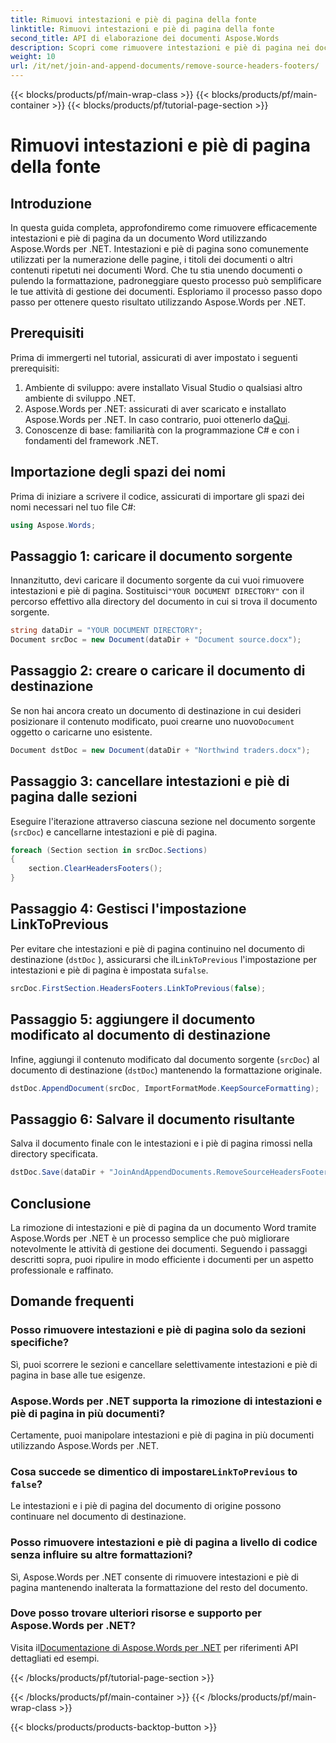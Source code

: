 ```yaml
---
title: Rimuovi intestazioni e piè di pagina della fonte
linktitle: Rimuovi intestazioni e piè di pagina della fonte
second_title: API di elaborazione dei documenti Aspose.Words
description: Scopri come rimuovere intestazioni e piè di pagina nei documenti Word usando Aspose.Words per .NET. Semplifica la gestione dei tuoi documenti con la nostra guida passo passo.
weight: 10
url: /it/net/join-and-append-documents/remove-source-headers-footers/
---
```


{{< blocks/products/pf/main-wrap-class >}}
{{< blocks/products/pf/main-container >}}
{{< blocks/products/pf/tutorial-page-section >}}

# Rimuovi intestazioni e piè di pagina della fonte

## Introduzione

In questa guida completa, approfondiremo come rimuovere efficacemente intestazioni e piè di pagina da un documento Word utilizzando Aspose.Words per .NET. Intestazioni e piè di pagina sono comunemente utilizzati per la numerazione delle pagine, i titoli dei documenti o altri contenuti ripetuti nei documenti Word. Che tu stia unendo documenti o pulendo la formattazione, padroneggiare questo processo può semplificare le tue attività di gestione dei documenti. Esploriamo il processo passo dopo passo per ottenere questo risultato utilizzando Aspose.Words per .NET.

## Prerequisiti

Prima di immergerti nel tutorial, assicurati di aver impostato i seguenti prerequisiti:

1. Ambiente di sviluppo: avere installato Visual Studio o qualsiasi altro ambiente di sviluppo .NET.
2.  Aspose.Words per .NET: assicurati di aver scaricato e installato Aspose.Words per .NET. In caso contrario, puoi ottenerlo da[Qui](https://releases.aspose.com/words/net/).
3. Conoscenze di base: familiarità con la programmazione C# e con i fondamenti del framework .NET.

## Importazione degli spazi dei nomi

Prima di iniziare a scrivere il codice, assicurati di importare gli spazi dei nomi necessari nel tuo file C#:

```csharp
using Aspose.Words;
```

## Passaggio 1: caricare il documento sorgente

 Innanzitutto, devi caricare il documento sorgente da cui vuoi rimuovere intestazioni e piè di pagina. Sostituisci`"YOUR DOCUMENT DIRECTORY"` con il percorso effettivo alla directory del documento in cui si trova il documento sorgente.

```csharp
string dataDir = "YOUR DOCUMENT DIRECTORY";
Document srcDoc = new Document(dataDir + "Document source.docx");
```

## Passaggio 2: creare o caricare il documento di destinazione

 Se non hai ancora creato un documento di destinazione in cui desideri posizionare il contenuto modificato, puoi crearne uno nuovo`Document` oggetto o caricarne uno esistente.

```csharp
Document dstDoc = new Document(dataDir + "Northwind traders.docx");
```

## Passaggio 3: cancellare intestazioni e piè di pagina dalle sezioni

Eseguire l'iterazione attraverso ciascuna sezione nel documento sorgente (`srcDoc`) e cancellarne intestazioni e piè di pagina.

```csharp
foreach (Section section in srcDoc.Sections)
{
    section.ClearHeadersFooters();
}
```

## Passaggio 4: Gestisci l'impostazione LinkToPrevious

Per evitare che intestazioni e piè di pagina continuino nel documento di destinazione (`dstDoc` ), assicurarsi che il`LinkToPrevious` l'impostazione per intestazioni e piè di pagina è impostata su`false`.

```csharp
srcDoc.FirstSection.HeadersFooters.LinkToPrevious(false);
```

## Passaggio 5: aggiungere il documento modificato al documento di destinazione

Infine, aggiungi il contenuto modificato dal documento sorgente (`srcDoc`) al documento di destinazione (`dstDoc`) mantenendo la formattazione originale.

```csharp
dstDoc.AppendDocument(srcDoc, ImportFormatMode.KeepSourceFormatting);
```

## Passaggio 6: Salvare il documento risultante

Salva il documento finale con le intestazioni e i piè di pagina rimossi nella directory specificata.

```csharp
dstDoc.Save(dataDir + "JoinAndAppendDocuments.RemoveSourceHeadersFooters.docx");
```

## Conclusione

La rimozione di intestazioni e piè di pagina da un documento Word tramite Aspose.Words per .NET è un processo semplice che può migliorare notevolmente le attività di gestione dei documenti. Seguendo i passaggi descritti sopra, puoi ripulire in modo efficiente i documenti per un aspetto professionale e raffinato.

## Domande frequenti

### Posso rimuovere intestazioni e piè di pagina solo da sezioni specifiche?
Sì, puoi scorrere le sezioni e cancellare selettivamente intestazioni e piè di pagina in base alle tue esigenze.

### Aspose.Words per .NET supporta la rimozione di intestazioni e piè di pagina in più documenti?
Certamente, puoi manipolare intestazioni e piè di pagina in più documenti utilizzando Aspose.Words per .NET.

###  Cosa succede se dimentico di impostare`LinkToPrevious` to `false`?
Le intestazioni e i piè di pagina del documento di origine possono continuare nel documento di destinazione.

### Posso rimuovere intestazioni e piè di pagina a livello di codice senza influire su altre formattazioni?
Sì, Aspose.Words per .NET consente di rimuovere intestazioni e piè di pagina mantenendo inalterata la formattazione del resto del documento.

### Dove posso trovare ulteriori risorse e supporto per Aspose.Words per .NET?
 Visita il[Documentazione di Aspose.Words per .NET](https://reference.aspose.com/words/net/) per riferimenti API dettagliati ed esempi.

{{< /blocks/products/pf/tutorial-page-section >}}

{{< /blocks/products/pf/main-container >}}
{{< /blocks/products/pf/main-wrap-class >}}

{{< blocks/products/products-backtop-button >}}
